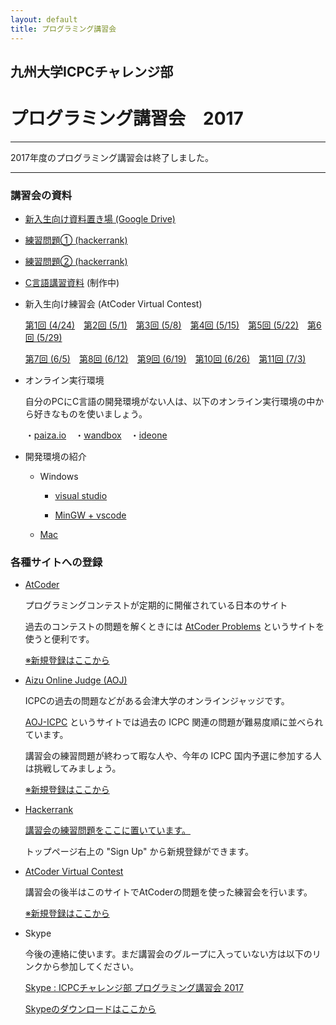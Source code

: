 ```yaml
---
layout: default
title: プログラミング講習会
---
```


## 九州大学ICPCチャレンジ部　
# プログラミング講習会　2017

---

2017年度のプログラミング講習会は終了しました。

---
    
### 講習会の資料

- [新入生向け資料置き場 (Google Drive)](https://drive.google.com/open?id=0B9of6y9tKcUzODYwM2dVNC1iRnc)

- [練習問題① (hackerrank)](<https://www.hackerrank.com/c-lecture>)

- [練習問題② (hackerrank)](https://www.hackerrank.com/icpc2017lecture)

- [C言語講習資料](https://treeone79.github.io/lecture-c/) (制作中)

- 新入生向け練習会 (AtCoder Virtual Contest)
 
    [第1回 (4/24)](https://not-522.appspot.com/contest/5759258180190208)　[第2回 (5/1)](https://not-522.appspot.com/contest/6403267588259840)　[第3回 (5/8)](https://not-522.appspot.com/contest/6510628281778176)　[第4回 (5/15)](https://not-522.appspot.com/contest/5750495842926592)　[第5回 (5/22)](https://not-522.appspot.com/contest/5691286564634624)　[第6回 (5/29)](https://not-522.appspot.com/contest/5178580145274880)　
    
    [第7回 (6/5)](https://not-522.appspot.com/contest/5666380049285120)　[第8回 (6/12)](https://not-522.appspot.com/contest/5191444914503680)　[第9回 (6/19)](https://not-522.appspot.com/contest/5465527044538368)　[第10回 (6/26)](https://not-522.appspot.com/contest/5672180067074048)　[第11回 (7/3)](https://not-522.appspot.com/contest/5654548018364416)


- オンライン実行環境

    自分のPCにC言語の開発環境がない人は、以下のオンライン実行環境の中から好きなものを使いましょう。

    ・[paiza.io](https://paiza.io/projects/new)　・[wandbox](https://wandbox.org/)　・[ideone](https://ideone.com/)

- 開発環境の紹介

    - Windows

        - [visual studio](https://drive.google.com/file/d/0B4cFyDt3EyoHYlpEa3ZCYlFTaHM/view?usp=sharing) 

        - [MinGW + vscode](https://drive.google.com/open?id=0B9of6y9tKcUzSW1nLWVqQWhaZGM)

    - [Mac](https://drive.google.com/open?id=0B9iMG4uLIrLsMThjSGk3U0hvVGs)


### 各種サイトへの登録

- [AtCoder](http://atcoder.jp)

    プログラミングコンテストが定期的に開催されている日本のサイト

    過去のコンテストの問題を解くときには [AtCoder Problems](http://kenkoooo.com/atcoder/?name=&rivals=&kind=index) というサイトを使うと便利です。
    
    [※新規登録はここから](<https://practice.contest.atcoder.jp/register>)

- [Aizu Online Judge (AOJ)](http://judge.u-aizu.ac.jp/onlinejudge/index.jsp)

    ICPCの過去の問題などがある会津大学のオンラインジャッジです。

    [AOJ-ICPC](http://aoj-icpc.ichyo.jp/) というサイトでは過去の ICPC 関連の問題が難易度順に並べられています。
    
    講習会の練習問題が終わって暇な人や、今年の ICPC 国内予選に参加する人は挑戦してみましょう。

    [※新規登録はここから](<http://judge.u-aizu.ac.jp/onlinejudge/register.jsp>)


- [Hackerrank](https://www.hackerrank.com/dashboard)

    [講習会の練習問題をここに置いています。](<https://www.hackerrank.com/c-lecture>)

    トップページ右上の "Sign Up" から新規登録ができます。

- [AtCoder Virtual Contest](https://not-522.appspot.com/)

    講習会の後半はこのサイトでAtCoderの問題を使った練習会を行います。

    [※新規登録はここから](<https://not-522.appspot.com/register>)

- Skype 

    今後の連絡に使います。まだ講習会のグループに入っていない方は以下のリンクから参加してください。

     [Skype : ICPCチャレンジ部 プログラミング講習会 2017](<https://join.skype.com/z6b3cucjrTlK>)

    [Skypeのダウンロードはここから](https://www.skype.com/ja/download-skype/skype-for-computer/)

